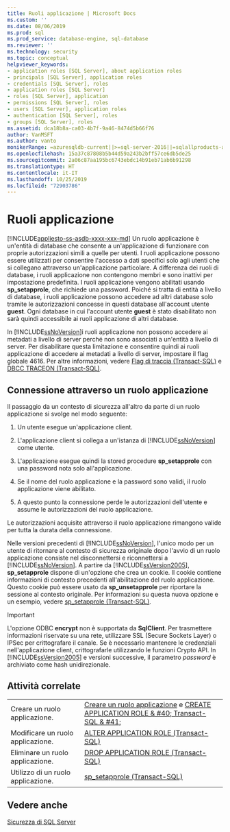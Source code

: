```yaml
---
title: Ruoli applicazione | Microsoft Docs
ms.custom: ''
ms.date: 08/06/2019
ms.prod: sql
ms.prod_service: database-engine, sql-database
ms.reviewer: ''
ms.technology: security
ms.topic: conceptual
helpviewer_keywords:
- application roles [SQL Server], about application roles
- principals [SQL Server], application roles
- credentials [SQL Server], roles
- application roles [SQL Server]
- roles [SQL Server], application
- permissions [SQL Server], roles
- users [SQL Server], application roles
- authentication [SQL Server], roles
- groups [SQL Server], roles
ms.assetid: dca18b8a-ca03-4b7f-9a46-8474d5b66f76
author: VanMSFT
ms.author: vanto
monikerRange: =azuresqldb-current||>=sql-server-2016||=sqlallproducts-allversions||>=sql-server-linux-2017||=azuresqldb-mi-current
ms.openlocfilehash: 15a37c87808b5b44d59a243b2bff57ce6db5de25
ms.sourcegitcommit: 2a06c87aa195bc6743ebdc14b91eb71ab6b91298
ms.translationtype: HT
ms.contentlocale: it-IT
ms.lasthandoff: 10/25/2019
ms.locfileid: "72903786"
---
```

# <a name="application-roles"></a>Ruoli applicazione
[!INCLUDE[appliesto-ss-asdb-xxxx-xxx-md](../../../includes/appliesto-ss-asdb-xxxx-xxx-md.md)]
  Un ruolo applicazione è un'entità di database che consente a un'applicazione di funzionare con proprie autorizzazioni simili a quelle per utenti. I ruoli applicazione possono essere utilizzati per consentire l'accesso a dati specifici solo agli utenti che si collegano attraverso un'applicazione particolare. A differenza dei ruoli di database, i ruoli applicazione non contengono membri e sono inattivi per impostazione predefinita. I ruoli applicazione vengono abilitati usando **sp_setapprole**, che richiede una password. Poiché si tratta di entità a livello di database, i ruoli applicazione possono accedere ad altri database solo tramite le autorizzazioni concesse in questi database all'account utente **guest**. Ogni database in cui l'account utente **guest** è stato disabilitato non sarà quindi accessibile ai ruoli applicazione di altri database.  
  
 In [!INCLUDE[ssNoVersion](../../../includes/ssnoversion-md.md)]i ruoli applicazione non possono accedere ai metadati a livello di server perché non sono associati a un'entità a livello di server. Per disabilitare questa limitazione e consentire quindi ai ruoli applicazione di accedere ai metadati a livello di server, impostare il flag globale 4616. Per altre informazioni, vedere [Flag di traccia &#40;Transact-SQL&#41;](../../../t-sql/database-console-commands/dbcc-traceon-trace-flags-transact-sql.md) e [DBCC TRACEON &#40;Transact-SQL&#41;](../../../t-sql/database-console-commands/dbcc-traceon-transact-sql.md).  
  
## <a name="connecting-with-an-application-role"></a>Connessione attraverso un ruolo applicazione  
 Il passaggio da un contesto di sicurezza all'altro da parte di un ruolo applicazione si svolge nel modo seguente:  
  
1.  Un utente esegue un'applicazione client.  
  
2.  L'applicazione client si collega a un'istanza di [!INCLUDE[ssNoVersion](../../../includes/ssnoversion-md.md)] come utente.  
  
3.  L'applicazione esegue quindi la stored procedure **sp_setapprole** con una password nota solo all'applicazione.  
  
4.  Se il nome del ruolo applicazione e la password sono validi, il ruolo applicazione viene abilitato.  
  
5.  A questo punto la connessione perde le autorizzazioni dell'utente e assume le autorizzazioni del ruolo applicazione.  

 Le autorizzazioni acquisite attraverso il ruolo applicazione rimangono valide per tutta la durata della connessione.  
  
 Nelle versioni precedenti di [!INCLUDE[ssNoVersion](../../../includes/ssnoversion-md.md)], l'unico modo per un utente di ritornare al contesto di sicurezza originale dopo l'avvio di un ruolo applicazione consiste nel disconnettersi e riconnettersi a [!INCLUDE[ssNoVersion](../../../includes/ssnoversion-md.md)]. A partire da [!INCLUDE[ssVersion2005](../../../includes/ssversion2005-md.md)], **sp_setapprole** dispone di un'opzione che crea un cookie. Il cookie contiene informazioni di contesto precedenti all'abilitazione del ruolo applicazione. Questo cookie può essere usato da **sp_unsetapprole** per riportare la sessione al contesto originale. Per informazioni su questa nuova opzione e un esempio, vedere [sp_setapprole &#40;Transact-SQL&#41;](../../../relational-databases/system-stored-procedures/sp-setapprole-transact-sql.md).  
  
> [!IMPORTANT]  
>  L'opzione ODBC **encrypt** non è supportata da **SqlClient**. Per trasmettere informazioni riservate su una rete, utilizzare SSL (Secure Sockets Layer) o IPSec per crittografare il canale. Se è necessario mantenere le credenziali nell'applicazione client, crittografarle utilizzando le funzioni Crypto API. In [!INCLUDE[ssVersion2005](../../../includes/ssversion2005-md.md)] e versioni successive, il parametro *password* è archiviato come hash unidirezionale.  
  
## <a name="related-tasks"></a>Attività correlate  
  
|||  
|-|-|  
|Creare un ruolo applicazione.|[Creare un ruolo applicazione](../../../relational-databases/security/authentication-access/create-an-application-role.md) e [CREATE APPLICATION ROLE & #40; Transact-SQL & #41;](../../../t-sql/statements/create-application-role-transact-sql.md)|  
|Modificare un ruolo applicazione.|[ALTER APPLICATION ROLE &#40;Transact-SQL&#41;](../../../t-sql/statements/alter-application-role-transact-sql.md)|  
|Eliminare un ruolo applicazione.|[DROP APPLICATION ROLE &#40;Transact-SQL&#41;](../../../t-sql/statements/drop-application-role-transact-sql.md)|  
|Utilizzo di un ruolo applicazione.|[sp_setapprole &#40;Transact-SQL&#41;](../../../relational-databases/system-stored-procedures/sp-setapprole-transact-sql.md)|  
  
## <a name="see-also"></a>Vedere anche  
 [Sicurezza di SQL Server](../../../relational-databases/security/securing-sql-server.md)  
  
  
